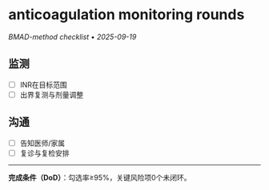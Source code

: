 # anticoagulation monitoring rounds

_BMAD-method checklist • 2025-09-19_

## 监测

- [ ] INR在目标范围
- [ ] 出界复测与剂量调整

## 沟通

- [ ] 告知医师/家属
- [ ] 复诊与复检安排

---

**完成条件（DoD）**：勾选率≥95%，关键风险项0个未闭环。
